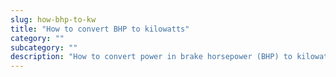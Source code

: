 ```yaml
---
slug: how-bhp-to-kw
title: "How to convert BHP to kilowatts"
category: ""
subcategory: ""
description: "How to convert power in brake horsepower (BHP) to kilowatts (kW)."
---
```


